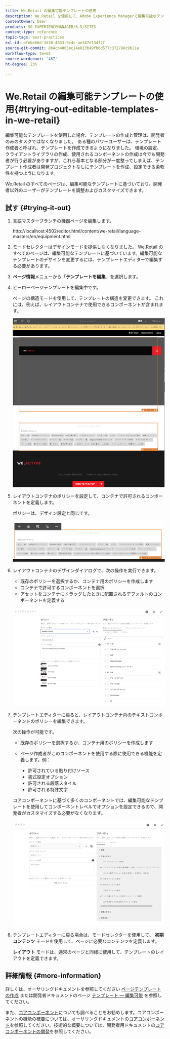 ```yaml
---
title: We.Retail の編集可能テンプレートの使用
description: We.Retail を使用して、Adobe Experience Managerで編集可能なテンプレートを試す方法を説明します。
contentOwner: User
products: SG_EXPERIENCEMANAGER/6.5/SITES
content-type: reference
topic-tags: best-practices
exl-id: efebe66d-3d30-4033-9c4c-ae347e134f2f
source-git-commit: 8b4cb4065ec14e813b49fb0d577c372790c9b21a
workflow-type: tm+mt
source-wordcount: '467'
ht-degree: 23%

---
```


# We.Retail の編集可能テンプレートの使用{#trying-out-editable-templates-in-we-retail}

編集可能なテンプレートを使用した場合、テンプレートの作成と管理は、開発者のみのタスクではなくなりました。 ある種のパワーユーザーは、テンプレート作成者と呼ばれ、テンプレートを作成できるようになりました。 環境の設定、クライアントライブラリの作成、使用されるコンポーネントの作成は今でも開発者が行う必要がありますが、これら基本となる部分が一度整ってしまえば、テンプレート作成者は開発プロジェクトなしにテンプレートを作成、設定できる柔軟性を持つようになります。

We.Retail のすべてのページは、編集可能なテンプレートに基づいており、開発者以外のユーザーがテンプレートを調整およびカスタマイズできます。

## 試す {#trying-it-out}

1. 言語マスターブランチの機器ページを編集します。

   http://localhost:4502/editor.html/content/we-retail/language-masters/en/equipment.html

1. モードセレクターはデザインモードを提供しなくなりました。 We.Retail のすべてのページは、編集可能なテンプレートに基づいています。編集可能なテンプレートのデザインを変更するには、テンプレートエディターで編集する必要があります。
1. **ページ情報**&#x200B;メニューから「**テンプレートを編集**」を選択します。
1. ヒーローページテンプレートを編集中です。

   ページの構造モードを使用して、テンプレートの構造を変更できます。 これには、例えば、レイアウトコンテナで使用できるコンポーネントが含まれます。

   ![chlimage_1-138](assets/chlimage_1-138.png)

1. レイアウトコンテナのポリシーを設定して、コンテナで許可されるコンポーネントを定義します。

   ポリシーは、デザイン設定と同じです。

   ![chlimage_1-139](assets/chlimage_1-139.png)

1. レイアウトコンテナのデザインダイアログで、次の操作を実行できます。

   * 既存のポリシーを選択するか、コンテナ用のポリシーを作成します
   * コンテナで許可するコンポーネントを選択
   * アセットをコンテナにドラッグしたときに配置されるデフォルトのコンポーネントを定義する

   ![chlimage_1-140](assets/chlimage_1-140.png)

1. テンプレートエディターに戻ると、レイアウトコンテナ内のテキストコンポーネントのポリシーを編集できます。

   次の操作が可能です。

   * 既存のポリシーを選択するか、コンテナ用のポリシーを作成します
   * ページ作成者がこのコンポーネントを使用する際に使用できる機能を定義します。例：

      * 許可されている貼り付けソース
      * 書式設定オプション
      * 許可される段落スタイル
      * 許可される特殊文字

   コアコンポーネントに基づく多くのコンポーネントでは、編集可能なテンプレートを使用してコンポーネントレベルでオプションを設定できるので、開発者がカスタマイズする必要がなくなります。

   ![chlimage_1-141](assets/chlimage_1-141.png)

1. テンプレートエディターに戻る場合は、モードセレクターを使用して、 **初期コンテンツ** モードを使用して、ページに必要なコンテンツを定義します。

   **レイアウト** モードは、通常のページと同様に使用して、テンプレートのレイアウトを定義できます。

## 詳細情報 {#more-information}

詳しくは、オーサリングドキュメントを参照してください [ページテンプレートの作成](/help/sites-authoring/templates.md) または開発者ドキュメントのページ [テンプレート — 編集可能](/help/sites-developing/page-templates-editable.md) を参照してください。

また、[コアコンポーネント](/help/sites-developing/we-retail-core-components.md)についても調べることをお勧めします。コアコンポーネントの機能の概要については、オーサリングドキュメントの[コアコンポーネント](https://experienceleague.adobe.com/docs/experience-manager-core-components/using/introduction.html?lang=ja)を参照してください。技術的な概要については、開発者用ドキュメントの[コアコンポーネントの開発](https://experienceleague.adobe.com/docs/experience-manager-core-components/using/developing/overview.html?lang=ja)を参照してください。

